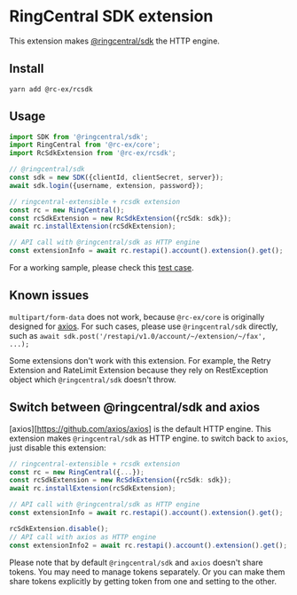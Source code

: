 # RingCentral SDK extension

This extension makes [@ringcentral/sdk](https://www.npmjs.com/package/@ringcentral/sdk) the HTTP engine.


## Install

```
yarn add @rc-ex/rcsdk
```


## Usage

```ts
import SDK from '@ringcentral/sdk';
import RingCentral from '@rc-ex/core';
import RcSdkExtension from '@rc-ex/rcsdk';

// @ringcentral/sdk
const sdk = new SDK({clientId, clientSecret, server});
await sdk.login({username, extension, password});

// ringcentral-extensible + rcsdk extension
const rc = new RingCentral();
const rcSdkExtension = new RcSdkExtension({rcSdk: sdk});
await rc.installExtension(rcSdkExtension);

// API call with @ringcentral/sdk as HTTP engine
const extensionInfo = await rc.restapi().account().extension().get();
```

For a working sample, please check this [test case](../../../test/rcsdk-extension.spec.ts).


## Known issues

`multipart/form-data` does not work, because `@rc-ex/core` is originally designed for [axios](https://github.com/axios/axios).
For such cases, please use `@ringcentral/sdk` directly, such as `await sdk.post('/restapi/v1.0/account/~/extension/~/fax', ...);`

Some extensions don't work with this extension. For example, the Retry Extension and RateLimit Extension because they rely on RestException object which `@ringcentral/sdk` doesn't throw.


## Switch between @ringcentral/sdk and axios

[axios][https://github.com/axios/axios] is the default HTTP engine.
This extension makes `@ringcentral/sdk` as HTTP engine. to switch back to `axios`, just disable this extension:

```ts
// ringcentral-extensible + rcsdk extension
const rc = new RingCentral({...});
const rcSdkExtension = new RcSdkExtension({rcSdk: sdk});
await rc.installExtension(rcSdkExtension);

// API call with @ringcentral/sdk as HTTP engine
const extensionInfo = await rc.restapi().account().extension().get();

rcSdkExtension.disable();
// API call with axios as HTTP engine
const extensionInfo2 = await rc.restapi().account().extension().get();
```

Please note that by default `@ringcentral/sdk` and `axios` doesn't share tokens. You may need to manage tokens separately.
Or you can make them share tokens explicitly by getting token from one and setting to the other.
